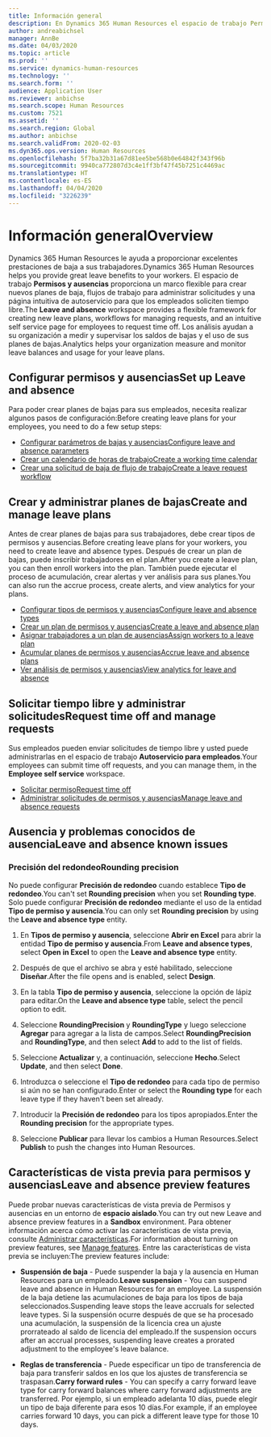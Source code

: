 ```yaml
---
title: Información general
description: En Dynamics 365 Human Resources el espacio de trabajo Permisos y ausencias proporciona un marco flexible para crear nuevos planes de baja, flujos de trabajo para administrar solicitudes y una página intuitiva de autoservicio para que los empleados soliciten tiempo libre.
author: andreabichsel
manager: AnnBe
ms.date: 04/03/2020
ms.topic: article
ms.prod: ''
ms.service: dynamics-human-resources
ms.technology: ''
ms.search.form: ''
audience: Application User
ms.reviewer: anbichse
ms.search.scope: Human Resources
ms.custom: 7521
ms.assetid: ''
ms.search.region: Global
ms.author: anbichse
ms.search.validFrom: 2020-02-03
ms.dyn365.ops.version: Human Resources
ms.openlocfilehash: 5f7ba32b31a67d81ee5be568b0e64842f343f96b
ms.sourcegitcommit: 9940ca772807d3c4e1ff3bf47f45b7251c4469ac
ms.translationtype: HT
ms.contentlocale: es-ES
ms.lasthandoff: 04/04/2020
ms.locfileid: "3226239"
---
```

# <a name="overview"></a><span data-ttu-id="5fa4d-103">Información general</span><span class="sxs-lookup"><span data-stu-id="5fa4d-103">Overview</span></span>

<span data-ttu-id="5fa4d-104">Dynamics 365 Human Resources le ayuda a proporcionar excelentes prestaciones de baja a sus trabajadores.</span><span class="sxs-lookup"><span data-stu-id="5fa4d-104">Dynamics 365 Human Resources helps you provide great leave benefits to your workers.</span></span> <span data-ttu-id="5fa4d-105">El espacio de trabajo **Permisos y ausencias** proporciona un marco flexible para crear nuevos planes de baja, flujos de trabajo para administrar solicitudes y una página intuitiva de autoservicio para que los empleados soliciten tiempo libre.</span><span class="sxs-lookup"><span data-stu-id="5fa4d-105">The **Leave and absence** workspace provides a flexible framework for creating new leave plans, workflows for managing requests, and an intuitive self service page for employees to request time off.</span></span> <span data-ttu-id="5fa4d-106">Los análisis ayudan a su organización a medir y supervisar los saldos de bajas y el uso de sus planes de bajas.</span><span class="sxs-lookup"><span data-stu-id="5fa4d-106">Analytics helps your organization measure and monitor leave balances and usage for your leave plans.</span></span>

## <a name="set-up-leave-and-absence"></a><span data-ttu-id="5fa4d-107">Configurar permisos y ausencias</span><span class="sxs-lookup"><span data-stu-id="5fa4d-107">Set up Leave and absence</span></span>

<span data-ttu-id="5fa4d-108">Para poder crear planes de bajas para sus empleados, necesita realizar algunos pasos de configuración:</span><span class="sxs-lookup"><span data-stu-id="5fa4d-108">Before creating leave plans for your employees, you need to do a few setup steps:</span></span>

- [<span data-ttu-id="5fa4d-109">Configurar parámetros de bajas y ausencias</span><span class="sxs-lookup"><span data-stu-id="5fa4d-109">Configure leave and absence parameters</span></span>](hr-leave-and-absence-parameters.md)
- [<span data-ttu-id="5fa4d-110">Crear un calendario de horas de trabajo</span><span class="sxs-lookup"><span data-stu-id="5fa4d-110">Create a working time calendar</span></span>](hr-leave-and-absence-working-time-calendar.md)
- [<span data-ttu-id="5fa4d-111">Crear una solicitud de baja de flujo de trabajo</span><span class="sxs-lookup"><span data-stu-id="5fa4d-111">Create a leave request workflow</span></span>](hr-leave-and-absence-workflow.md)

## <a name="create-and-manage-leave-plans"></a><span data-ttu-id="5fa4d-112">Crear y administrar planes de bajas</span><span class="sxs-lookup"><span data-stu-id="5fa4d-112">Create and manage leave plans</span></span>

<span data-ttu-id="5fa4d-113">Antes de crear planes de bajas para sus trabajadores, debe crear tipos de permisos y ausencias.</span><span class="sxs-lookup"><span data-stu-id="5fa4d-113">Before creating leave plans for your workers, you need to create leave and absence types.</span></span> <span data-ttu-id="5fa4d-114">Después de crear un plan de bajas, puede inscribir trabajadores en el plan.</span><span class="sxs-lookup"><span data-stu-id="5fa4d-114">After you create a leave plan, you can then enroll workers into the plan.</span></span> <span data-ttu-id="5fa4d-115">También puede ejecutar el proceso de acumulación, crear alertas y ver análisis para sus planes.</span><span class="sxs-lookup"><span data-stu-id="5fa4d-115">You can also run the accrue process, create alerts, and view analytics for your plans.</span></span>

- [<span data-ttu-id="5fa4d-116">Configurar tipos de permisos y ausencias</span><span class="sxs-lookup"><span data-stu-id="5fa4d-116">Configure leave and absence types</span></span>](hr-leave-and-absence-types.md)
- [<span data-ttu-id="5fa4d-117">Crear un plan de permisos y ausencias</span><span class="sxs-lookup"><span data-stu-id="5fa4d-117">Create a leave and absence plan</span></span>](hr-leave-and-absence-plans.md)
- [<span data-ttu-id="5fa4d-118">Asignar trabajadores a un plan de ausencias</span><span class="sxs-lookup"><span data-stu-id="5fa4d-118">Assign workers to a leave plan</span></span>](hr-leave-and-absence-enroll.md)
- [<span data-ttu-id="5fa4d-119">Acumular planes de permisos y ausencias</span><span class="sxs-lookup"><span data-stu-id="5fa4d-119">Accrue leave and absence plans</span></span>](hr-leave-and-absence-accrue.md)
- [<span data-ttu-id="5fa4d-120">Ver análisis de permisos y ausencias</span><span class="sxs-lookup"><span data-stu-id="5fa4d-120">View analytics for leave and absence</span></span>](hr-leave-and-absence-analytics.md)

## <a name="request-time-off-and-manage-requests"></a><span data-ttu-id="5fa4d-121">Solicitar tiempo libre y administrar solicitudes</span><span class="sxs-lookup"><span data-stu-id="5fa4d-121">Request time off and manage requests</span></span>

<span data-ttu-id="5fa4d-122">Sus empleados pueden enviar solicitudes de tiempo libre y usted puede administrarlas en el espacio de trabajo **Autoservicio para empleados**.</span><span class="sxs-lookup"><span data-stu-id="5fa4d-122">Your employees can submit time off requests, and you can manage them, in the **Employee self service** workspace.</span></span>

- [<span data-ttu-id="5fa4d-123">Solicitar permiso</span><span class="sxs-lookup"><span data-stu-id="5fa4d-123">Request time off</span></span>](hr-employee-self-service-request-time-off.md)
- [<span data-ttu-id="5fa4d-124">Administrar solicitudes de permisos y ausencias</span><span class="sxs-lookup"><span data-stu-id="5fa4d-124">Manage leave and absence requests</span></span>](hr-employee-self-service-manage-requests.md)

## <a name="leave-and-absence-known-issues"></a><span data-ttu-id="5fa4d-125">Ausencia y problemas conocidos de ausencia</span><span class="sxs-lookup"><span data-stu-id="5fa4d-125">Leave and absence known issues</span></span>

### <a name="rounding-precision"></a><span data-ttu-id="5fa4d-126">Precisión del redondeo</span><span class="sxs-lookup"><span data-stu-id="5fa4d-126">Rounding precision</span></span>

<span data-ttu-id="5fa4d-127">No puede configurar **Precisión de redondeo** cuando establece **Tipo de redondeo**.</span><span class="sxs-lookup"><span data-stu-id="5fa4d-127">You can't set **Rounding precision** when you set **Rounding type**.</span></span> <span data-ttu-id="5fa4d-128">Solo puede configurar **Precisión de redondeo** mediante el uso de la entidad **Tipo de permiso y ausencia**.</span><span class="sxs-lookup"><span data-stu-id="5fa4d-128">You can only set **Rounding precision** by using the **Leave and absence type** entity.</span></span> 

1. <span data-ttu-id="5fa4d-129">En **Tipos de permiso y ausencia**, seleccione **Abrir en Excel** para abrir la entidad **Tipo de permiso y ausencia**.</span><span class="sxs-lookup"><span data-stu-id="5fa4d-129">From **Leave and absence types**, select **Open in Excel** to open the **Leave and absence type** entity.</span></span>

2. <span data-ttu-id="5fa4d-130">Después de que el archivo se abra y esté habilitado, seleccione **Diseñar**.</span><span class="sxs-lookup"><span data-stu-id="5fa4d-130">After the file opens and is enabled, select **Design**.</span></span>

3. <span data-ttu-id="5fa4d-131">En la tabla **Tipo de permiso y ausencia**, seleccione la opción de lápiz para editar.</span><span class="sxs-lookup"><span data-stu-id="5fa4d-131">On the **Leave and absence type** table, select the pencil option to edit.</span></span>

4. <span data-ttu-id="5fa4d-132">Seleccione **RoundingPrecision** y **RoundingType** y luego seleccione **Agregar** para agregar a la lista de campos.</span><span class="sxs-lookup"><span data-stu-id="5fa4d-132">Select **RoundingPrecision** and **RoundingType**, and then select **Add** to add to the list of fields.</span></span>

5. <span data-ttu-id="5fa4d-133">Seleccione **Actualizar** y, a continuación, seleccione **Hecho**.</span><span class="sxs-lookup"><span data-stu-id="5fa4d-133">Select **Update**, and then select **Done**.</span></span>

6. <span data-ttu-id="5fa4d-134">Introduzca o seleccione el **Tipo de redondeo** para cada tipo de permiso si aún no se han configurado.</span><span class="sxs-lookup"><span data-stu-id="5fa4d-134">Enter or select the **Rounding type** for each leave type if they haven't been set already.</span></span> 

7. <span data-ttu-id="5fa4d-135">Introducir la **Precisión de redondeo** para los tipos apropiados.</span><span class="sxs-lookup"><span data-stu-id="5fa4d-135">Enter the **Rounding precision** for the appropriate types.</span></span>

8. <span data-ttu-id="5fa4d-136">Seleccione **Publicar** para llevar los cambios a Human Resources.</span><span class="sxs-lookup"><span data-stu-id="5fa4d-136">Select **Publish** to push the changes into Human Resources.</span></span>

## <a name="leave-and-absence-preview-features"></a><span data-ttu-id="5fa4d-137">Características de vista previa para permisos y ausencias</span><span class="sxs-lookup"><span data-stu-id="5fa4d-137">Leave and absence preview features</span></span>

<span data-ttu-id="5fa4d-138">Puede probar nuevas características de vista previa de Permisos y ausencias en un entorno de **espacio aislado**.</span><span class="sxs-lookup"><span data-stu-id="5fa4d-138">You can try out new Leave and absence preview features in a **Sandbox** environment.</span></span> <span data-ttu-id="5fa4d-139">Para obtener información acerca cómo activar las características de vista previa, consulte [Administrar características](hr-admin-manage-features.md).</span><span class="sxs-lookup"><span data-stu-id="5fa4d-139">For information about turning on preview features, see [Manage features](hr-admin-manage-features.md).</span></span> <span data-ttu-id="5fa4d-140">Entre las características de vista previa se incluyen:</span><span class="sxs-lookup"><span data-stu-id="5fa4d-140">The preview features include:</span></span>

- <span data-ttu-id="5fa4d-141">**Suspensión de baja** - Puede suspender la baja y la ausencia en Human Resources para un empleado.</span><span class="sxs-lookup"><span data-stu-id="5fa4d-141">**Leave suspension** - You can suspend leave and absence in Human Resources for an employee.</span></span> <span data-ttu-id="5fa4d-142">La suspensión de la baja detiene las acumulaciones de baja para los tipos de baja seleccionados.</span><span class="sxs-lookup"><span data-stu-id="5fa4d-142">Suspending leave stops the leave accruals for selected leave types.</span></span> <span data-ttu-id="5fa4d-143">Si la suspensión ocurre después de que se ha procesado una acumulación, la suspensión de la licencia crea un ajuste prorrateado al saldo de licencia del empleado.</span><span class="sxs-lookup"><span data-stu-id="5fa4d-143">If the suspension occurs after an accrual processes, suspending leave creates a prorated adjustment to the employee's leave balance.</span></span> 

- <span data-ttu-id="5fa4d-144">**Reglas de transferencia** - Puede especificar un tipo de transferencia de baja para transferir saldos en los que los ajustes de transferencia se traspasan.</span><span class="sxs-lookup"><span data-stu-id="5fa4d-144">**Carry forward rules** - You can specify a carry forward leave type for carry forward balances where carry forward adjustments are transferred.</span></span> <span data-ttu-id="5fa4d-145">Por ejemplo, si un empleado adelanta 10 días, puede elegir un tipo de baja diferente para esos 10 días.</span><span class="sxs-lookup"><span data-stu-id="5fa4d-145">For example, if an employee carries forward 10 days, you can pick a different leave type for those 10 days.</span></span> 